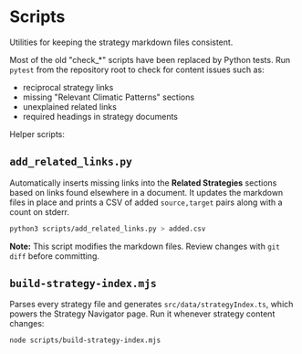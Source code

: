 # Scripts

Utilities for keeping the strategy markdown files consistent.

Most of the old "check_*" scripts have been replaced by Python tests.
Run `pytest` from the repository root to check for content issues such as:

- reciprocal strategy links
- missing "Relevant Climatic Patterns" sections
- unexplained related links
- required headings in strategy documents

Helper scripts:

## `add_related_links.py`
Automatically inserts missing links into the **Related Strategies** sections
based on links found elsewhere in a document. It updates the markdown files
in place and prints a CSV of added `source,target` pairs along with a count
on stderr.

```bash
python3 scripts/add_related_links.py > added.csv
```

**Note:** This script modifies the markdown files. Review changes with `git diff`
before committing.

## `build-strategy-index.mjs`
Parses every strategy file and generates `src/data/strategyIndex.ts`, which powers
the Strategy Navigator page. Run it whenever strategy content changes:

```bash
node scripts/build-strategy-index.mjs
```
